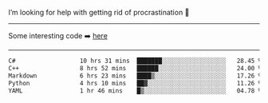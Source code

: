 I’m looking for help with getting rid of procrastination 🤔

-----

Some interesting code :arrow_right: [here](https://github.com/zhen8838/playground)

-----

<!--START_SECTION:waka-->

```txt
C#                  10 hrs 31 mins  ███████░░░░░░░░░░░░░░░░░░   28.45 %
C++                 8 hrs 52 mins   ██████░░░░░░░░░░░░░░░░░░░   24.00 %
Markdown            6 hrs 23 mins   ████▒░░░░░░░░░░░░░░░░░░░░   17.26 %
Python              4 hrs 10 mins   ██▓░░░░░░░░░░░░░░░░░░░░░░   11.26 %
YAML                1 hr 46 mins    █▒░░░░░░░░░░░░░░░░░░░░░░░   04.78 %
```

<!--END_SECTION:waka-->

<!--
**zhen8838/zhen8838** is a ✨ _special_ ✨ repository because its `README.md` (this file) appears on your GitHub profile.

Here are some ideas to get you started:

- 🔭 I’m currently working on ...
- 🌱 I’m currently learning ...
- 👯 I’m looking to collaborate on ...
 ...
- 💬 Ask me about ...
- 📫 How to reach me: ...
- 😄 Pronouns: ...
- ⚡ Fun fact: ...
-->
